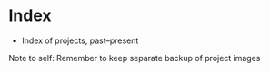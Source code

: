 # Index
- Index of projects, past–present

Note to self: Remember to keep separate backup of project images